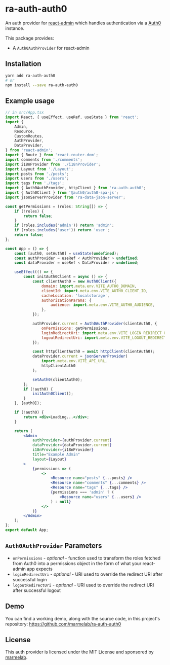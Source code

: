 # ra-auth-auth0

An auth provider for [react-admin](https://github.com/marmelab/react-admin) which handles authentication via a [Auth0](https://auth0.com) instance.

This package provides:

-   A `Auth0AuthProvider` for react-admin

## Installation

```sh
yarn add ra-auth-auth0
# or
npm install --save ra-auth-auth0
```

## Example usage

```jsx
// in src/App.tsx
import React, { useEffect, useRef, useState } from 'react';
import {
    Admin,
    Resource,
    CustomRoutes,
    AuthProvider,
    DataProvider,
} from 'react-admin';
import { Route } from 'react-router-dom';
import comments from './comments';
import i18nProvider from './i18nProvider';
import Layout from './Layout';
import posts from './posts';
import users from './users';
import tags from './tags';
import { Auth0AuthProvider, httpClient } from 'ra-auth-auth0';
import { Auth0Client } from '@auth0/auth0-spa-js';
import jsonServerProvider from 'ra-data-json-server';

const getPermissions = (roles: String[]) => {
    if (!roles) {
        return false;
    }
    if (roles.includes('admin')) return 'admin';
    if (roles.includes('user')) return 'user';
    return false;
};

const App = () => {
    const [auth0, setAuth0] = useState(undefined);
    const authProvider = useRef < AuthProvider > undefined;
    const dataProvider = useRef < DataProvider > undefined;

    useEffect(() => {
        const initAuth0Client = async () => {
            const clientAuth0 = new Auth0Client({
                domain: import.meta.env.VITE_AUTH0_DOMAIN,
                clientId: import.meta.env.VITE_AUTH0_CLIENT_ID,
                cacheLocation: 'localstorage',
                authorizationParams: {
                    audience: import.meta.env.VITE_AUTH0_AUDIENCE,
                },
            });

            authProvider.current = Auth0AuthProvider(clientAuth0, {
                onPermissions: getPermissions,
                loginRedirectUri: import.meta.env.VITE_LOGIN_REDIRECT_URL,
                logoutRedirectUri: import.meta.env.VITE_LOGOUT_REDIRECT_URL,
            });

            const httpClientAuth0 = await httpClient(clientAuth0);
            dataProvider.current = jsonServerProvider(
                import.meta.env.VITE_API_URL,
                httpClientAuth0
            );

            setAuth0(clientAuth0);
        };
        if (!auth0) {
            initAuth0Client();
        }
    }, [auth0]);

    if (!auth0) {
        return <div>Loading...</div>;
    }

    return (
        <Admin
            authProvider={authProvider.current}
            dataProvider={dataProvider.current}
            i18nProvider={i18nProvider}
            title="Example Admin"
            layout={Layout}
        >
            {permissions => (
                <>
                    <Resource name="posts" {...posts} />
                    <Resource name="comments" {...comments} />
                    <Resource name="tags" {...tags} />
                    {permissions === 'admin' ? (
                        <Resource name="users" {...users} />
                    ) : null}
                </>
            )}
        </Admin>
    );
};
export default App;
```

## `Auth0AuthProvider` Parameters

-   `onPermissions` - _optional_ - function used to transform the roles fetched from Auth0 into a permissions object in the form of what your react-admin app expects
-   `loginRedirectUri` - _optional_ - URI used to override the redirect URI after successful login
-   `logoutRedirectUri` - _optional_ - URI used to override the redirect URI after successful logout

## Demo

You can find a working demo, along with the source code, in this project's repository: https://github.com/marmelab/ra-auth-auth0

## License

This auth provider is licensed under the MIT License and sponsored by [marmelab](https://marmelab.com).
